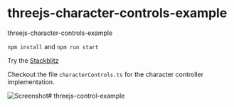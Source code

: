 # threejs-character-controls-example
threejs-character-controls-example

`npm install` and `npm run start`  
  
Try the [Stackblitz](https://stackblitz.com/github/tamani-coding/threejs-character-controls-example)  
  
Checkout the file `characterControls.ts` for the character controller implementation.

![Screenshot](https://github.com/tamani-coding/threejs-character-controls-example/blob/main/screenshot01.png?raw=true)# threejs-control-example
